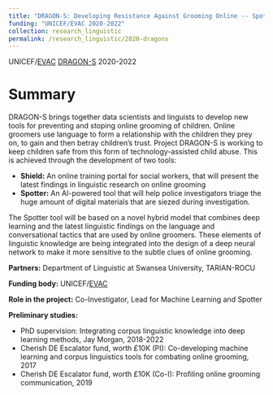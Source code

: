 ```yaml
---
title: "DRAGON-S: Developing Resistance Against Grooming Online -- Spot and Shield"
funding: "UNICEF/EVAC 2020-2022"
collection: research_linguistic
permalink: /research_linguistic/2020-dragons
---
```


UNICEF/[EVAC](https://www.end-violence.org/) [DRAGON-S](https://www.swansea.ac.uk/project-dragon-s/) 2020-2022

Summary 
======

DRAGON-S brings together data scientists and linguists to develop new tools for preventing and stoping online grooming of children.
Online groomers use language to form a relationship with the children they prey on, to gain and then betray children’s trust.
Project DRAGON-S is working to keep children safe from this form of technology-assisted child abuse.
This is achieved through the development of two tools:
* **Shield:** An online training portal for social workers, that will present the latest findings in linguistic research on online grooming
* **Spotter:** An AI-powered tool that will help police investigators triage the huge amount of digital materials that are siezed during investigation.

The Spotter tool will be based on a novel hybrid model that combines deep learning and the latest linguistic findings
on the language and conversational tactics that are used by online groomers.
These elements of linguistic knowledge are being integrated into the design of a deep neural network
to make it more sensitive to the subtle clues of online grooming.

**Partners:**  Department of Linguistic at Swansea University, TARIAN-ROCU

**Funding body:**  UNICEF/[EVAC](https://www.end-violence.org/)

**Role in the project:**  Co-Investigator, Lead for Machine Learning and Spotter

**Preliminary studies:**
* PhD supervision: Integrating corpus linguistic knowledge into deep learning methods, Jay Morgan, 2018-2022
* Cherish DE Escalator fund, worth £10K (PI): Co-developing machine learning and corpus linguistics tools for combating online grooming, 2017
* Cherish DE Escalator fund, worth £10K (Co-I): Profiling online grooming communication, 2019
